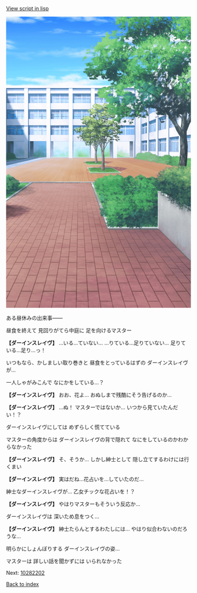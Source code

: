[View script in lisp](../scripts/10282201.txt)

![courtyard.png](../images/backgrounds/courtyard.png)

ある昼休みの出来事――

昼食を終えて
見回りがてら中庭に
足を向けるマスター

**【ダーインスレイヴ】**
…いる…ていない…
…りている…足りていない…
足りている…足り…っ！

いつもなら、かしましい取り巻きと
昼食をとっているはずの
ダーインスレイヴが…

一人しゃがみこんで
なにかをしている…？

**【ダーインスレイヴ】**
おお、花よ…
おぬしまで残酷にそう告げるのか…

**【ダーインスレイヴ】**
…ぬ！
マスターではないか…
いつから見ていたんだい！？

ダーインスレイヴにしては
めずらしく慌てている

マスターの角度からは
ダーインスレイヴの背で隠れて
なにをしているのかわからなかった

**【ダーインスレイヴ】**
そ、そうか…
しかし紳士として
隠し立てするわけには行くまい

**【ダーインスレイヴ】**
実はだね…花占いを…していたのだ…

紳士なダーインスレイヴが…
乙女チックな花占いを！？

**【ダーインスレイヴ】**
やはりマスターもそういう反応か…

ダーインスレイヴは
深いため息をつく…

**【ダーインスレイヴ】**
紳士たらんとするわたしには…
やはり似合わないのだろうな…

明らかにしょんぼりする
ダーインスレイヴの姿…

マスターは
詳しい話を聞かずには
いられなかった


Next: [10282202](10282202.md)

[Back to index](index.md)
